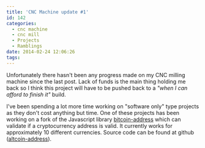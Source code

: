 ```yaml
---
title: 'CNC Machine update #1'
id: 142
categories:
  - cnc machine
  - cnc mill
  - Projects
  - Ramblings
date: 2014-02-24 12:06:26
tags:
---
```


Unfortunately there hasn't been any progress made on my CNC milling machine since the last post. Lack of funds is the main thing holding me back so I think this project will have to be pushed back to a _"when I can afford to finish it"_ build.<!--more-->

I've been spending a lot more time working on "software only" type projects as they don't cost anything but time. One of these projects has been working on a fork of the Javascript library [bitcoin-address](https://github.com/defunctzombie/bitcoin-address "A library that checks if a bitcoin address is valid") which can validate if a cryptocurrency address is valid. It currently works for approximately 10 different currencies. Source code can be found at github ([altcoin-address](https://github.com/ryanralph/altcoin-address)).
